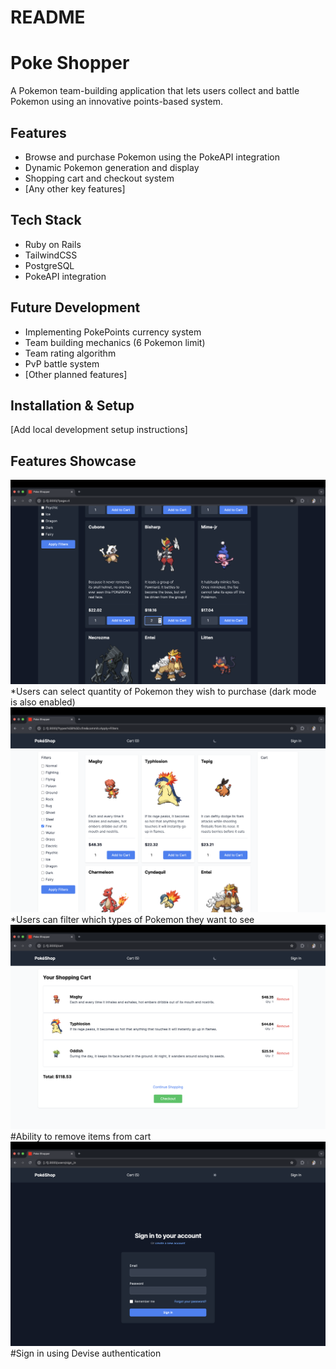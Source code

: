 # README

# Poke Shopper

A Pokemon team-building application that lets users collect and battle Pokemon using an innovative points-based system.

## Features
- Browse and purchase Pokemon using the PokeAPI integration
- Dynamic Pokemon generation and display
- Shopping cart and checkout system
- [Any other key features]

## Tech Stack
- Ruby on Rails
- TailwindCSS 
- PostgreSQL
- PokeAPI integration

## Future Development
- Implementing PokePoints currency system
- Team building mechanics (6 Pokemon limit)
- Team rating algorithm
- PvP battle system
- [Other planned features]

## Installation & Setup
[Add local development setup instructions]

## Features Showcase

![Quantity](screenshots/quantity.png)
*Users can select quantity of Pokemon they wish to purchase (dark mode is also enabled)
![Filter](screenshots/filter.png)
*Users can filter which types of Pokemon they want to see
![Pokecart](screenshots/pokecart.png)
#Ability to remove items from cart
![Signin](screenshots/signin.png)
#Sign in using Devise authentication
